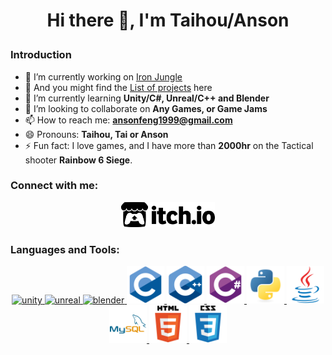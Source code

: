 ### <h1 align="center">Hi there 👋, I'm Taihou/Anson </p>

### Introduction
<!-- - 🤔 I’m looking for help with ... -->
<!-- - 💬 Ask me about ... -->
- 🔭 I’m currently working on [Iron Jungle](https://github.com/TaihouAnF/Iron-Jungle)
- 👀 And you might find the [List of projects](https://github.com/TaihouAnF/TaihouAnF/blob/main/Anson_link_to_work.pdf) here 
- 🌱 I’m currently learning **Unity/C#, Unreal/C++ and Blender**
- 👯 I’m looking to collaborate on **Any Games, or Game Jams**
- 📫 How to reach me: **ansonfeng1999@gmail.com**
- 😄 Pronouns: **Taihou, Tai or Anson**
- ⚡ Fun fact: I love games, and I have more than **2000hr** on the Tactical shooter **Rainbow 6 Siege**.

 ### Connect with me: 
 <p align="center">
 <a href="https://taihoudesu.itch.io/" target="_blank" rel="noreferrer"> <img src="https://github.com/AnsonFeng1999/AnsonFeng1999/blob/8d87d3efc7ad62a5638aac3f0dffb2795771a441/itchio-logo-black.png" alt="itch.io" width="150" height="40"/> </a>

### Languages and Tools:
<p align="center"> 
<a href="https://unity.com/" target="_blank" rel="noreferrer"> <img src="https://www.vectorlogo.zone/logos/unity3d/unity3d-icon.svg" alt="unity" width="60" height="60"/> </a> 
<a href="https://unrealengine.com/" target="_blank" rel="noreferrer"> <img src="https://raw.githubusercontent.com/kenangundogan/fontisto/036b7eca71aab1bef8e6a0518f7329f13ed62f6b/icons/svg/brand/unreal-engine.svg" alt="unreal" width="60" height="60"/> </a> 
<a href="https://www.blender.org/" target="_blank" rel="noreferrer"> <img src="https://download.blender.org/branding/community/blender_community_badge_white.svg" alt="blender" width="60" height="60"/> </a> 
<a href="https://www.cprogramming.com/" target="_blank" rel="noreferrer"> <img src="https://raw.githubusercontent.com/devicons/devicon/master/icons/c/c-original.svg" alt="c" width="60" height="60"/> </a> 
<a href="https://www.w3schools.com/cpp/" target="_blank" rel="noreferrer"> <img src="https://raw.githubusercontent.com/devicons/devicon/master/icons/cplusplus/cplusplus-original.svg" alt="cplusplus" width="60" height="60"/> </a> 
<a href="https://www.w3schools.com/cs/" target="_blank" rel="noreferrer"> <img src="https://raw.githubusercontent.com/devicons/devicon/master/icons/csharp/csharp-original.svg" alt="csharp" width="60" height="60"/> </a> 
<a href="https://www.python.org" target="_blank" rel="noreferrer"> <img src="https://raw.githubusercontent.com/devicons/devicon/master/icons/python/python-original.svg" alt="python" width="60" height="60"/> </a> 
<a href="https://www.java.com" target="_blank" rel="noreferrer"> <img src="https://raw.githubusercontent.com/devicons/devicon/master/icons/java/java-original.svg" alt="java" width="60" height="60"/> </a>
<a href="https://www.mysql.com/" target="_blank" rel="noreferrer"> <img src="https://raw.githubusercontent.com/devicons/devicon/master/icons/mysql/mysql-original-wordmark.svg" alt="mysql" width="60" height="60"/> </a>
<a href="https://www.w3.org/html/" target="_blank" rel="noreferrer"> <img src="https://raw.githubusercontent.com/devicons/devicon/master/icons/html5/html5-original-wordmark.svg" alt="html5" width="60" height="60"/> </a>
<a href="https://www.w3schools.com/css/" target="_blank" rel="noreferrer"> <img src="https://raw.githubusercontent.com/devicons/devicon/master/icons/css3/css3-original-wordmark.svg" alt="css3" width="60" height="60"/> </a> 
</p>


